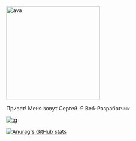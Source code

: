 <img src="https://sun9-west.userapi.com/sun9-45/s/v1/if1/jUKFDY420ZEhuAiEEm4mBFD-e9-fP0g5kAeAweLcnXM_CmcD7GgclwbGakvDDPJKQcUAJx06.jpg?size=1440x2160&quality=96&type=album" alt="ava" width="250">

Привет! Меня зовут Сергей. Я Веб-Разработчик

<a href=""><img src="https://img.shields.io/badge/Telegram-2CA5E0?style=for-the-badge&logo=telegram&logoColor=white" alt="tg"></a>

[![Anurag's GitHub stats](https://github-readme-stats.vercel.app/api?username=sergeykomyza)](https://github.com/sergeykomyza/github-readme-stats)

